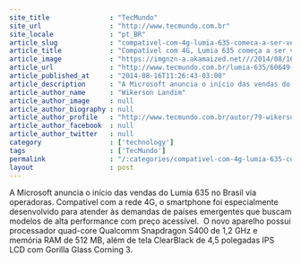 ```yaml
---
site_title               : "TecMundo"
site_url                 : "http://www.tecmundo.com.br"
site_locale              : "pt_BR"
article_slug             : "compativel-com-4g-lumia-635-comeca-a-ser-vendido-no-brasil"
article_title            : "Compatível com 4G, Lumia 635 começa a ser vendido no Brasil"
article_image            : "https://imgnzn-a.akamaized.net///2014/08/16/16112606751072-t1200x480.jpg"
article_url              : "http://www.tecmundo.com.br/lumia-635/60649-compativel-4g-lumia-635-comeca-vendido-brasil.htm"
article_published_at     : "2014-08-16T11:26:43-03:00"
article_description      : "A Microsoft anuncia o início das vendas do Lumia 635 no Brasil via operadoras. Compatível com a rede 4G, o smartphone foi especialmente desenvolvido para atender às demandas de países emergentes que buscam modelos de alta performance com preço acessível.  O novo aparelho possui processador quad-core Qualcomm Snapdragon S400 de 1,2 GHz e memória RAM de 512 MB, além de tela ClearBlack de 4,5 polegadas IPS LCD com Gorilla Glass Corning 3."
article_author_name      : "Wikerson Landim"
article_author_image     : null
article_author_biography : null
article_author_profile   : "http://www.tecmundo.com.br/autor/79-wikerson-landim/"
article_author_facebook  : null
article_author_twitter   : null
category                 : ['technology']
tags                     : ['TecMundo']
permalink                : "/:categories/compativel-com-4g-lumia-635-comeca-a-ser-vendido-no-brasil/"
layout                   : post
---
```


A Microsoft anuncia o início das vendas do Lumia 635 no Brasil via operadoras. Compatível com a rede 4G, o smartphone foi especialmente desenvolvido para atender às demandas de países emergentes que buscam modelos de alta performance com preço acessível.  O novo aparelho possui processador quad-core Qualcomm Snapdragon S400 de 1,2 GHz e memória RAM de 512 MB, além de tela ClearBlack de 4,5 polegadas IPS LCD com Gorilla Glass Corning 3.
